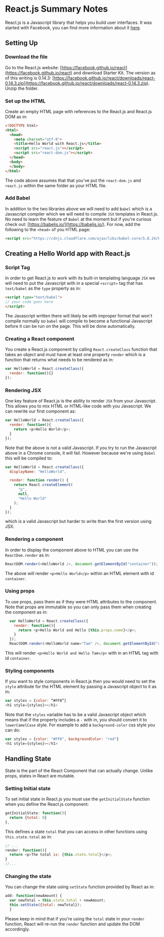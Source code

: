 # React.js Summary Notes
React.js is a Javascript library that helps you build user interfaces. It was started with Facebook, you can find more information about it [here](https://facebook.github.io/react/).
## Setting Up
### Download the file
Go to the React.js website: [https://facebook.github.io/react](https://facebook.github.io/react) and download Starter Kit. The version as of this writing is 0.14.3: [https://facebook.github.io/react/downloads/react-0.14.3.zip](https://facebook.github.io/react/downloads/react-0.14.3.zip). Unzip the folder.
### Set up the HTML
Create an empty HTML page with references to the React.js and React.js DOM as in:
```html
<!DOCTYPE html>
<html>
  <head>
    <meta charset="utf-8">
    <title>Hello World with React.js</title>
    <script src="react.js"></script>
    <script src="react-dom.js"></script>
  </head>
  <body>
  </body>
</html>
```
The code above assumes that that you've put the `react-dom.js` and `react.js` within the same folder as your HTML file.
### Add Babel
In addition to the two libraries above we will need to add `Babel` which is a Javascript compiler which we will need to compile `JSX` templates in React.js. No need to learn the feature of `Babel` at the moment but if you're curious check out: [https://babeljs.io/](https://babeljs.io/). For now, add the following to the `<head>` of you HTML page:
```html
<script src="https://cdnjs.cloudflare.com/ajax/libs/babel-core/5.8.24/browser.min.js"></script>
```
## Creating a Hello World app with React.js
### Script Tag
In order to get React.js to work with its built-in templating language `JSX` we will need to put the Javascript with in a special `<script>` tag that has `text/babel` as the `type` property as in:
```html
<script type="text/babel">
// your code goes here
</script>
```
The Javascript written there will likely be with improper format that won't compile normally so `babel` will compile to become a functional Javascript before it can be run on the page. This will be done automatically.
### Creating a React component
You create a React.js component by calling `React.createClass` function that takes an object and must have at least one property `render` which is a function that returns what needs to be rendered as in:
```js
var HelloWorld = React.createClass({
  render: function(){}
});
```
### Rendering JSX
One key feature of React.js is the ability to render `JSX` from your Javascript. This allows you to mix HTML or HTML-like code with you Javascript. We can rewrite our first component as:
```js
var HelloWorld = React.createClass({
  render: function(){
    return <p>Hello World</p>;
  }
});
```
Note that the above is not a valid Javascript. If you try to run the Javascript above in a Chrome console, it will fail. However because we're using `Babel` this will be compiled to:
```js
var HelloWorld = React.createClass({
  displayName: "HelloWorld",

  render: function render() {
    return React.createElement(
      "p",
      null,
      "Hello World"
    );
  }
});
```
which is a valid Javascript but harder to write than the first version using JSX.
### Rendering a component
In order to display the component above to HTML you can use the `ReactDom.render` as in:
```js
ReactDOM.render(<HelloWorld />, document.getElementById("container"));
```
The above will render `<p>Hello World</p>` within an HTML element with id `container`.
### Using props
To use props, pass them as if they were HTML attributes to the component. Note that props are immutable so you can only pass them when creating the component as in:
```js
  var HelloWorld = React.createClass({
    render: function(){
      return <p>Hello World and Hello {this.props.name}</p>;
    }
  });
  ReactDOM.render(<HelloWorld name="Tam" />, document.getElementById("container"));
```
This will render `<p>Hello World and Hello Tam</p>` with in an HTML tag with id `container`.
### Styling components
If you want to style components in React.js then you would need to set the `style` attribute for the HTML element by passing a Javascript object to it as in:
```js
var styles = {color: “#FF0”}
<h1 style={styles}></h1>
```
Note that the `styles` variable has to be a valid Javascript object which means that if the property includes a `-` with in, you should convert it to `lowerCamelCase` style. For example to add a `background-color` css style you can do:
```js
var styles = {color: "#FF0", backgroundColor: "red"}
<h1 style={styles}></h1>
```
## Handling State
State is the part of the React Component that can actually change. Unlike props, states in React are mutable.
### Setting Initial state
To set initial state in React.js you must use the `getInitialState` function when you define the React.js component:
```js
getInitialState: function(){
  return {total: 0}
},
```
This defines a state `total` that you can access in other functions using `this.state.total` as in:
```js
// ...
render: function(){
  return <p>The total is: {this.state.total}</p>;
}
//...
```
### Changing the state
You can change the state using `setState` function provided by React as in:
```js
add: function(newAmount) {
  var newTotal = this.state.total + newAmount;
  this.setState({total: newTotal});
  }
```
Please keep in mind that if you're using the `total` state in your `render` function, React will re-run the `render` function and update the DOM accordingly.